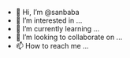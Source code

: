 - 👋 Hi, I’m @sanbaba
- 👀 I’m interested in ...
- 🌱 I’m currently learning ...
- 💞️ I’m looking to collaborate on ...
- 📫 How to reach me ...

<!---
sanbaba/sanbaba is a ✨ special ✨ repository because its `README.md` (this file) appears on your GitHub profile.
You can click the Preview link to take a look at your changes.
--->
